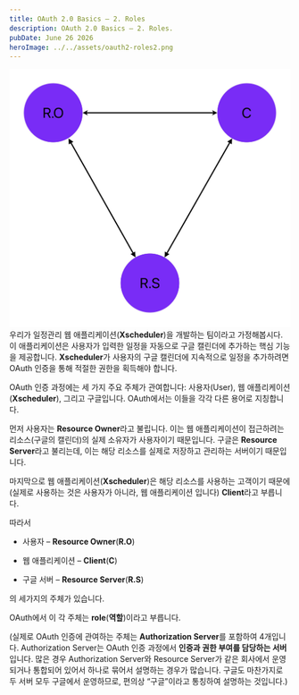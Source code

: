 ```yaml
---
title: OAuth 2.0 Basics – 2. Roles
description: OAuth 2.0 Basics – 2. Roles.
pubDate: June 26 2026
heroImage: ../../assets/oauth2-roles2.png
---
```

![oauth2-role](../../assets/oauth2-roles.jpg)
우리가 일정관리 웹 애플리케이션(**Xscheduler**)을 개발하는 팀이라고 가정해봅시다. 이 애플리케이션은 사용자가 입력한 일정을 자동으로 구글 캘린더에 추가하는 핵심 기능을 제공합니다. **Xscheduler**가 사용자의 구글 캘린더에 지속적으로 일정을 추가하려면 OAuth 인증을 통해 적절한 권한을 획득해야 합니다.

OAuth 인증 과정에는 세 가지 주요 주체가 관여합니다: 사용자(User), 웹 애플리케이션(**Xscheduler**), 그리고 구글입니다. OAuth에서는 이들을 각각 다른 용어로 지칭합니다.

먼저 사용자는 **Resource Owner**라고 불립니다. 이는 웹 애플리케이션이 접근하려는 리소스(구글의 캘린더)의 실제 소유자가 사용자이기 때문입니다. 구글은 **Resource Server**라고 불리는데, 이는 해당 리소스를 실제로 저장하고 관리하는 서버이기 때문입니다.

마지막으로 웹 애플리케이션(**Xscheduler**)은 해당 리소스를 사용하는 고객이기 때문에(실제로 사용하는 것은 사용자가 아니라, 웹 애플리케이션 입니다) **Client**라고 부릅니다.

따라서

- 사용자 – **Resource Owner**(**R.O**)

- 웹 애플리케이션 – **Client**(**C**)

- 구글 서버 – **Resource Server**(**R.S**)

의 세가지의 주체가 있습니다.

OAuth에서 이 각 주체는 **role**(**역할**)이라고 부릅니다.

(실제로 OAuth 인증에 관여하는 주체는 **Authorization Server**를 포함하여 4개입니다. Authorization Server는 OAuth 인증 과정에서 **인증과 권한 부여를 담당하는 서버**입니다. 많은 경우 Authorization Server와 Resource Server가 같은 회사에서 운영되거나 통합되어 있어서 하나로 묶어서 설명하는 경우가 많습니다. 구글도 마찬가지로 두 서버 모두 구글에서 운영하므로, 편의상 “구글”이라고 통칭하여 설명하는 것입니다.)



